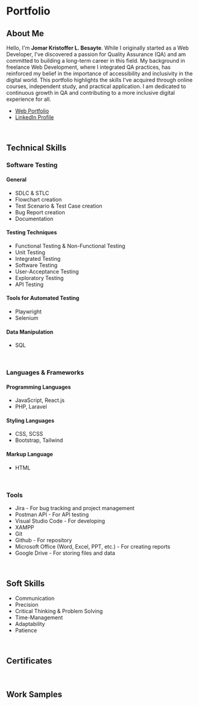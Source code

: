 # Portfolio

## About Me
Hello, I'm <b>Jomar Kristoffer L. Besayte</b>. While I originally started as a Web Developer, I've discovered a passion for Quality Assurance (QA) and am committed to building a long-term career in this field. My background in freelance Web Development, where I integrated QA practices, has reinforced my belief in the importance of accessibility and inclusivity in the digital world. This portfolio highlights the skills I've acquired through online courses, independent study, and practical application. I am dedicated to continuous growth in QA and contributing to a more inclusive digital experience for all.

* [Web Portfolio](https://www.linkedin.com/in/jomar-kristoffer-besayte-587256312/)  
* [LinkedIn Profile](https://www.linkedin.com/in/jomar-kristoffer-besayte-587256312/)
<br>

## Technical Skills
### Software Testing
#### General
* SDLC & STLC
* Flowchart creation
* Test Scenario & Test Case creation
* Bug Report creation
* Documentation  

#### Testing Techniques
* Functional Testing & Non-Functional Testing
* Unit Testing
* Integrated Testing
* Software Testing
* User-Acceptance Testing
* Exploratory Testing
* API Testing
  
#### Tools for Automated Testing
* Playwright
* Selenium

#### Data Manipulation
* SQL
<br>

### Languages & Frameworks
#### Programming Languages
* JavaScript, React.js
* PHP, Laravel 

#### Styling Languages
* CSS, SCSS
* Bootstrap, Tailwind 

#### Markup Language
* HTML
<br>

### Tools
* Jira - For bug tracking and project management
* Postman API - For API testing
* Visual Studio Code - For developing
* XAMPP
* Git
* Github - For repository
* Microsoft Office (Word, Excel, PPT, etc.) - For creating reports
* Google Drive - For storing files and data
<br>

## Soft Skills
* Communication
* Precision
* Critical Thinking & Problem Solving
* Time-Management
* Adaptability
* Patience
<br>

## Certificates
<br>

## Work Samples

